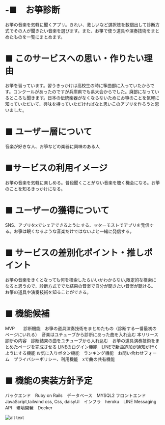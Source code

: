 # -■　お箏診断
お箏の音楽を気軽に聞くアプリ。きれい、激しいなど選択肢を数個出して診断方式でその人が聞きたい音楽を選びます。また、お箏で使う道具や演奏技術をまとめたものを一覧にまとめます。


# ■ このサービスへの思い・作りたい理由
お箏を習っています。習うきっかけは高校生の時に筝曲部に入っていたからです。コンクールがあったのですが兵庫県でも県大会からでした。廃部になっているところも聞きます。日本の伝統楽器がなくならないためにお箏のことを気軽に知っていただいて、興味を持っていただければなと思いこのアプリを作ろうと思いました。

# ■ ユーザー層について
音楽が好きな人、お箏などの楽器に興味のある人

# ■サービスの利用イメージ
お箏の音楽を気軽に楽しめる。普段聞くことがない音楽を聴く機会になる。お箏のことを知るきっかけになる。

# ■ ユーザーの獲得について
SNS、アプリをxでシェアできるようにする、マターモストでアプリを発信する。お箏は眠くなるような音楽だけではないよと一緒に発信する。

# ■ サービスの差別化ポイント・推しポイント
お箏の音楽をきくとなっても何を検索したらいいかわからない,限定的な検索になると思うので、診断方式ででた結果の音楽で自分が聞きたい音楽が聴ける。
お箏の道具や演奏技術を知ることができる。

# ■ 機能候補
MVP　　診断機能　お箏の道具演奏技術をまとめたもの（診断する一番最初のページにいれる）　音楽はユチューブから診断にあった曲を入れ込む 
本リリース　診断の内容　診断結果の曲をユチューブから入れ込む　お箏の道具演奏技術をまとめたページを完成させる
LINEのログイン機能　LINEで新曲追加が通知が行くようにする機能 お気に入りボタン機能　ランキング機能　お問い合わせフォーム　プライバシーポリシー、利用機能　xで曲の共有機能

# ■ 機能の実装方針予定
バックエンド　Ruby on Rails　データベース　MYSQL2 フロントエンド JavaScript,tailwind css, Css, daisyUI　インフラ　heroku　LINE Messaging API　環境開発　Docker

![alt text](<スクリーンショット 2024-08-29 105751.png>)

